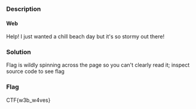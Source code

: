 ### Description
#### Web
Help! I just wanted a chill beach day but it's so stormy out there!

### Solution
Flag is wildly spinning across the page so you can't clearly read it; inspect source code to see flag

### Flag
CTF{w3b_w4ves}